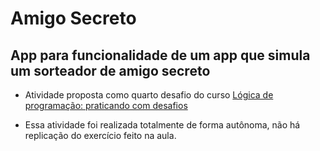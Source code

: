 # Amigo Secreto

## App para funcionalidade de um app que simula um sorteador de amigo secreto

- Atividade proposta como quarto desafio do curso [Lógica de programação: praticando com desafios](https://cursos.alura.com.br/course/logica-programacao-praticando-desafios)

- Essa atividade foi realizada totalmente de forma autônoma, não há replicação do exercício feito na aula.
